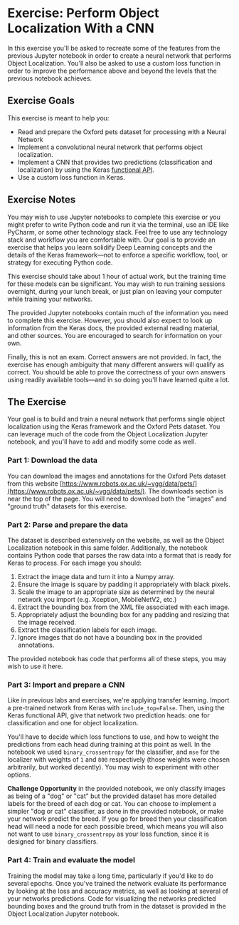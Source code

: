 # Exercise: Perform Object Localization With a CNN

In this exercise you'll be asked to recreate some of the features from the previous Jupyter notebook in order to create a neural network that performs Object Localization. You'll also be asked to use a custom loss function in order to improve the performance above and beyond the levels that the previous notebook achieves.

## Exercise Goals

This exercise is meant to help you:

* Read and prepare the Oxford pets dataset for processing with a Neural Network
* Implement a convolutional neural network that performs object localization.
* Implement a CNN that provides two predictions (classification and localization) by using the Keras [functional API](https://keras.io/getting-started/functional-api-guide/).
* Use a custom loss function in Keras.

## Exercise Notes

You may wish to use Jupyter notebooks to complete this exercise or you might prefer to write Python code and run it via the terminal, use an IDE like PyCharm, or some other technology stack. Feel free to use any technology stack and workflow you are comfortable with. Our goal is to provide an exercise that helps you learn solidify Deep Learning concepts and the details of the Keras framework—not to enforce a specific workflow, tool, or strategy for executing Python code.

This exercise should take about 1 hour of actual work, but the training time for these models can be significant. You may wish to run training sessions overnight, during your lunch break, or just plan on leaving your computer while training your networks.

The provided Jupyter notebooks contain much of the information you need to complete this exercise. However, you should also expect to look up information from the Keras docs, the provided external reading material, and other sources. You are encouraged to search for information on your own.

Finally, this is not an exam. Correct answers are not provided. In fact, the exercise has enough ambiguity that many different answers will qualify as correct. You should be able to prove the correctness of your own answers using readily available tools—and in so doing you'll have learned quite a lot.

## The Exercise

Your goal is to build and train a neural network that performs single object localization using the Keras framework and the Oxford Pets dataset. You can leverage much of the code from the Object Localization Jupyter notebook, and you'll have to add and modify some code as well.

### Part 1: Download the data

You can download the images and annotations for the Oxford Pets dataset from this website [https://www.robots.ox.ac.uk/~vgg/data/pets/](https://www.robots.ox.ac.uk/~vgg/data/pets/). The downloads section is near the top of the page. You will need to download both the "images" and "ground truth" datasets for this exercise.

### Part 2: Parse and prepare the data

The dataset is described extensively on the website, as well as the Object Localization notebook in this same folder. Additionally, the notebook contains Python code that parses the raw data into a format that is ready for Keras to process. For each image you should:

1. Extract the image data and turn it into a Numpy array.
1. Ensure the image is square by padding it appropriately with black pixels.
1. Scale the image to an appropriate size as determined by the neural network you import (e.g. Xception, MobileNetV2, etc.)
1. Extract the bounding box from the XML file associated with each image.
1. Appropriately adjust the bounding box for any padding and resizing that the image received.
1. Extract the classification labels for each image.
1. Ignore images that do not have a bounding box in the provided annotations.

The provided notebook has code that performs all of these steps, you may wish to use it here.

### Part 3: Import and prepare a CNN

Like in previous labs and exercises, we're applying transfer learning. Import a pre-trained network from Keras with `include_top=False`. Then, using the Keras functional API, give that network two prediction heads: one for classification and one for object localization.

You'll have to decide which loss functions to use, and how to weight the predictions from each head during training at this point as well. In the notebook we used `binary_crossentropy` for the classifier, and `mse` for the localizer with weights of `1` and `800` respectively (those weights were chosen arbitrarily, but worked decently). You may wish to experiment with other options.

**Challenge Opportunity** in the provided notebook, we only classify images as being of a "dog" or "cat" but the provided dataset has more detailed labels for the breed of each dog or cat. You can choose to implement a simpler "dog or cat" classifier, as done in the provided notebook, or make your network predict the breed. If you go for breed then your classification head will need a node for each possible breed, which means you will also not want to use `binary_crossentropy` as your loss function, since it is designed for binary classifiers.

### Part 4: Train and evaluate the model

Training the model may take a long time, particularly if you'd like to do several epochs. Once you've trained the network evaluate its performance by looking at the loss and accuracy metrics, as well as looking at several of your networks predictions. Code for visualizing the networks predicted bounding boxes and the ground truth from in the dataset is provided in the Object Localization Jupyter notebook.
